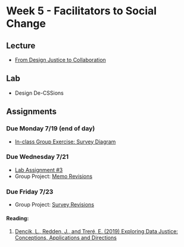 # Week 5 - Facilitators to Social Change
## Lecture
- [From Design Justice to Collaboration](./Materials/AA191_S_W5_Lecture_5.pdf)

## Lab
-  Design De-CSSions
  <!-- or -->
<!-- -  Map Layers and Visual Design -->


## Assignments

### Due Monday 7/19 (end of day)
- [In-class Group Exercise: Survey Diagram](./Materials/inclass_group_exercise.md)

### Due Wednesday 7/21
- [Lab Assignment #3](Lab/assignment.md)
- Group Project: [Memo Revisions](https://github.com/albertkun/211A-ASIAAM-191A/discussions/15)

### Due Friday 7/23
- Group Project: [Survey Revisions](https://github.com/albertkun/211A-ASIAAM-191A/discussions/15)


#### Reading:
1. [Dencik, L., Redden, J., and Treré, E. (2019) Exploring Data Justice: Conceptions, Applications and Directions](./Materials/DataJustice.pdf)
